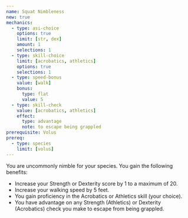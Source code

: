 ```yaml
---
name: Squat Nimbleness
new: true
mechanics:
  - type: asi-choice
    options: true
    limit: [str, dex]
    amount: 1
    selections: 1
  - type: skill-choice
    limit: [acrobatics, athletics]
    options: true
    selections: 1
  - type: speed-bonus
    value: [walk]
    bonus:
      type: flat
      value: 5
  - type: skill-check
    value: [acrobatics, athletics]
    effect:
      type: advantage
      note: to escape being grappled
prerequisite: Volus
prereq:
  - type: species
    limit: [volus]
---
```

You are uncommonly nimble for your species. You gain the following benefits:

- Increase your Strength or Dexterity score by 1 to a maximum of 20.
- Increase your walking speed by 5 feet.
- You gain proficiency in the Acrobatics or Athletics skill (your choice).
- You have advantage on any Strength (Athletics) or Dexterity (Acrobatics) check you make to
escape from being grappled.
